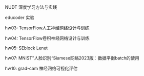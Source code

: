 NUDT 深度学习方法与实践

educoder 实验

hw03: TensorFlow人工神经网络设计与训练

hw04: TensorFlow卷积神经网络设计与训练

hw05: SEblock Lenet

hw07: MNIST"人脸识别“Siamese网络2023版：数据平衡batch的使用

hw10: grad-cam 神经网络可视化评估